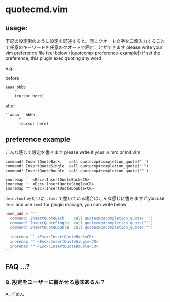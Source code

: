 # quotecmd.vim

## usage:

下記の設定例のように設定を記述すると、同じクオート文字を二度入力することで任意のキーワードを任意のクオートで囲むことができます
please write your vim preference file feel below (|quotecmp-preference-example|)
if set the preference, this plugin exec quoting any word

e.g.

before

```
aaaa bbbb
    ^
    (cursor here)
```

after

```
``aaaa`` bbbb
      ^
      (cursor here)
```

## preference example

こんな感じで設定を書きます
please write it your .vimrc or init.vim

```init.vim
command! InsertQuoteBack    call quotecmp#completion_quote('`')
command! InsertQuoteSingle  call quotecmp#completion_quote("'")
command! InsertQuoteDouble  call quotecmp#completion_quote('"')

inoremap `` <Esc>:InsertQuoteBack<CR>
inoremap '' <Esc>:InsertQuoteSingle<CR>
inoremap "" <Esc>:InsertQuoteDouble<CR>
```

`dein.toml` みたいに `.toml` で書いている場合はこんな感じに書きます
if you use `dein` and use `toml` for plugin manage, you can write below

```dein.toml
hook_add = '''
  command! InsertQuoteBack    call quotecmp#completion_quote('`')
  command! InsertQuoteSingle  call quotecmp#completion_quote("'")
  command! InsertQuoteDouble  call quotecmp#completion_quote('"')

  inoremap `` <Esc>:InsertQuoteBack<CR>
  inoremap '' <Esc>:InsertQuoteSingle<CR>
  inoremap "" <Esc>:InsertQuoteDouble<CR>
'''
```

## FAQ ...?

### Q. 設定をユーザーに書かせる意味あるん？

A. ごめん
